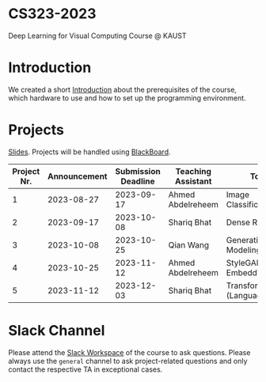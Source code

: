 # CS323-2023
Deep Learning for Visual Computing Course @ KAUST

# Introduction
We created a short [Introduction](introduction.md) about the prerequisites of the course, which hardware to use and how to set up the programming environment.

# Projects
[Slides](https://docs.google.com/presentation/d/190LnSNyeNwOQ9S-cMuw96K5ffOUsIwQGI4VKJz112LE/edit?usp=sharing). Projects will be handled using [BlackBoard](https://blackboard.kaust.edu.sa/).

| Project Nr. | Announcement  | Submission Deadline | Teaching Assistant | Topic                                             | Project Instructions |
| ----------- | ------------- | ------------------- | ------------------ | ------------------------------------------------- | -------------------- |
| 1           | 2023-08-27    | 2023-09-17          | Ahmed Abdelreheem  | Image Classification                              | [Intro](https://github.com/Exception1984/CS323-2023/blob/main/project_1_presentation.pdf) [Download](https://github.com/Exception1984/CS323-2023/blob/main/project_1.zip)                     |
| 2           | 2023-09-17    | 2023-10-08          | Shariq Bhat        | Dense Regression                                  |                      |
| 3           | 2023-10-08    | 2023-10-25          | Qian Wang          | Generative Modeling                               |                      |
| 4           | 2023-10-25    | 2023-11-12          | Ahmed Abdelreheem  | StyleGAN Embedding                                |                      |                     
| 5           | 2023-11-12    | 2023-12-03          | Shariq Bhat        | Transformers (Language/Vision)                    |                      |

# Slack Channel
Please attend the [Slack Workspace](https://join.slack.com/t/cs323-2023/shared_invite/zt-21j3sjvp2-DnE6RzPffgbtUegcDaV~pQ) of the course to ask questions. Please always use the `general` channel to ask project-related questions and only contact the respective TA in exceptional cases.
